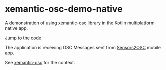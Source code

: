 # xemantic-osc-demo-native
A demonstration of using xemantic-osc library in the Kotlin multiplatform native app.

[Jump to the code](src/nativeMain/kotlin/Main.kt)

The application is receiving OSC Messages sent from
[Sensors2OSC](https://sensors2.org/osc/) mobile app.

See [xemantic-osc](https://github.com/xemantic/xemantic-osc) for the context.
